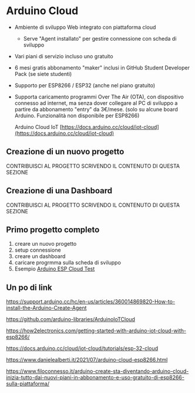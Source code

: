 # Arduino Cloud

- Ambiente di sviluppo Web integrato con piattaforma cloud
  - Serve "Agent installato" per gestire connessione con scheda di sviluppo
- Vari piani di servizio incluso uno gratuito
- 6 mesi gratis abbonamento "maker" inclusi in GitHub Student Developer Pack (se siete studenti)
- Supporto per ESP8266 / ESP32 (anche nel piano gratuito)
- Supporta caricamento programmi Over The Air (OTA), con dispositivo connesso ad internet, ma senza dover collegare al PC di sviluppo a partire da abbonamento "entry" da 3€/mese. (solo su alcune board Arduino. Funzionalità non disponibile per ESP8266)

  Arduino Cloud IoT [https://docs.arduino.cc/cloud/iot-cloud](https://docs.arduino.cc/cloud/iot-cloud)

## Creazione di un nuovo progetto

CONTRIBUISCI AL PROGETTO SCRIVENDO IL CONTENUTO DI QUESTA SEZIONE

## Creazione di una Dashboard

CONTRIBUISCI AL PROGETTO SCRIVENDO IL CONTENUTO DI QUESTA SEZIONE

## Primo progetto completo

1. creare un nuovo progetto
2. setup connessione
3. creare un dashboard
4. caricare progrmma sulla scheda di sviluppo
5. Esempio [Arduino ESP Cloud Test](https://github.com/emanbuc/CorsoApplicazioni_IoT/tree/main/ESP8266/Arduino-cloud-ESP-Test)

## Un po di link

https://support.arduino.cc/hc/en-us/articles/360014869820-How-to-install-the-Arduino-Create-Agent

https://github.com/arduino-libraries/ArduinoIoTCloud

https://how2electronics.com/getting-started-with-arduino-iot-cloud-with-esp8266/

https://docs.arduino.cc/cloud/iot-cloud/tutorials/esp-32-cloud

https://www.danielealberti.it/2021/07/arduino-cloud-esp8266.html

https://www.filoconnesso.it/arduino-create-sta-diventando-arduino-cloud-inizia-tutto-dai-nuovi-piani-in-abbonamento-e-uso-gratuito-di-esp8266-sulla-piattaforma/